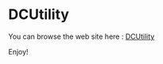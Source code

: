 #  DCUtility

You can browse the web site here : <a href="https://dcutility.github.io/" title="DCUtility web site" target="_blank">DCUtility</a>

Enjoy!
